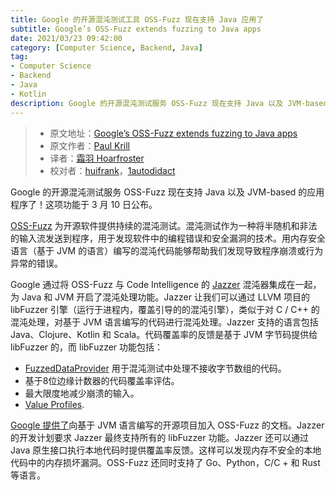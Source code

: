 ```yaml
---
title: Google 的开源混沌测试工具 OSS-Fuzz 现在支持 Java 应用了
subtitle: Google’s OSS-Fuzz extends fuzzing to Java apps
date: 2021/03/23 09:42:00
category: [Computer Science, Backend, Java]
tag:
- Computer Science
- Backend
- Java
- Kotlin
description: Google 的开源混沌测试服务 OSS-Fuzz 现在支持 Java 以及 JVM-based 的应用程序了！这项功能于 3 月 10 日公布。
---
```


> * 原文地址：[Google’s OSS-Fuzz extends fuzzing to Java apps](https://www.infoworld.com/article/3611510/googles-oss-fuzz-extends-fuzzing-to-java-apps.html#tk.rss_devops)
> * 原文作者：[Paul Krill](https://www.infoworld.com/author/Paul-Krill/)
> * 译者：[霜羽 Hoarfroster](https://github.com/PassionPenguin)
> * 校对者：[huifrank](https://github.com/huifrank)，[1autodidact](https://github.com/1autodidact)

Google 的开源混沌测试服务 OSS-Fuzz 现在支持 Java 以及 JVM-based 的应用程序了！这项功能于 3 月 10 日公布。

[OSS-Fuzz](https://github.com/google/oss-fuzz) 为开源软件提供持续的混沌测试。混沌测试作为一种将半随机和非法的输入流发送到程序，用于发现软件中的编程错误和安全漏洞的技术。用内存安全语言（基于 JVM 的语言）编写的混沌代码能够帮助我们发现导致程序崩溃或行为异常的错误。

Google 通过将 OSS-Fuzz 与 Code Intelligence 的 [Jazzer](https://blog.code-intelligence.com/engineering-jazzer) 混沌器集成在一起，为 Java 和 JVM 开启了混沌处理功能。Jazzer 让我们可以通过 LLVM 项目的 libFuzzer 引擎（运行于进程内，覆盖引导的的混沌引擎），类似于对 C / C++ 的混沌处理，对基于 JVM 语言编写的代码进行混沌处理。Jazzer 支持的语言包括 Java、Clojure、Kotlin 和 Scala。代码覆盖率的反馈是基于 JVM 字节码提供给 libFuzzer 的，而 libFuzzer 功能包括：

* [FuzzedDataProvider](https://github.com/google/fuzzing/blob/master/docs/split-inputs.md#fuzzed-data-provider) 用于混沌测试中处理不接收字节数组的代码。
* 基于8位边缘计数器的代码覆盖率评估。
* 最大限度地减少崩溃的输入。
* [Value Profiles](https://llvm.org/docs/LibFuzzer.html#value-profile).

[Google 提供了](https://google.github.io/oss-fuzz/getting-started/new-project-guide/jvm-lang/)向基于 JVM 语言编写的开源项目加入 OSS-Fuzz 的文档。Jazzer 的开发计划要求 Jazzer 最终支持所有的 libFuzzer 功能。Jazzer 还可以通过 Java 原生接口执行本地代码时提供覆盖率反馈。这样可以发现内存不安全的本地代码中的内存损坏漏洞。OSS-Fuzz 还同时支持了 Go、Python，C/C + 和 Rust 等语言。

